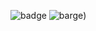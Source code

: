 ![badge](https://img.shields.io/badge/React-20232A?style=for-the-badge&logo=react&logoColor=61DAFB)
![barge](https://img.shields.io/badge/%40emotion-11.10.6-pink?style=for-the-badge))
